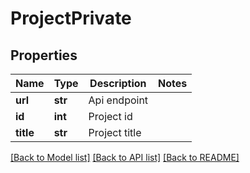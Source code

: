 # ProjectPrivate

## Properties
Name | Type | Description | Notes
------------ | ------------- | ------------- | -------------
**url** | **str** | Api endpoint | 
**id** | **int** | Project id | 
**title** | **str** | Project title | 

[[Back to Model list]](../README.md#documentation-for-models) [[Back to API list]](../README.md#documentation-for-api-endpoints) [[Back to README]](../README.md)


